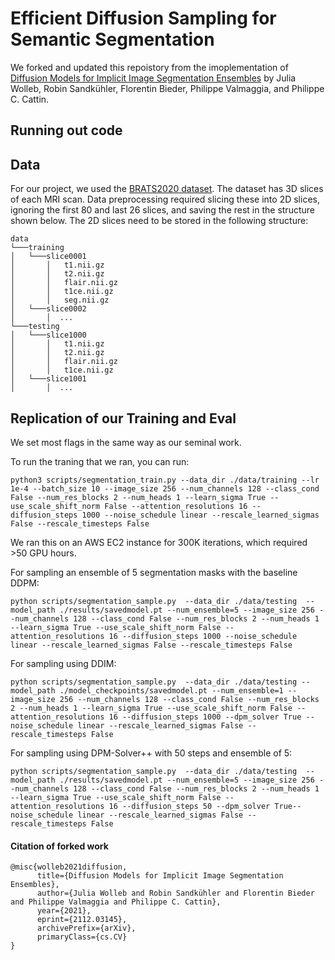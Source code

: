 # Efficient Diffusion Sampling for Semantic Segmentation

We forked and updated this repoistory from the imoplementation of [Diffusion Models for Implicit Image Segmentation Ensembles](https://arxiv.org/abs/2112.03145) by Julia Wolleb, Robin Sandkühler, Florentin Bieder, Philippe Valmaggia, and Philippe C. Cattin.

## Running out code

## Data

For our project, we used the [BRATS2020 dataset](https://www.med.upenn.edu/cbica/brats2020/data.html). The dataset has 3D slices of each MRI scan. Data preprocessing required slicing these into 2D slices, ignoring the first 80 and last 26 slices, and saving the rest in the structure shown below. 
The 2D slices need to be stored in the following structure:

```
data
└───training
│   └───slice0001
│       │   t1.nii.gz
│       │   t2.nii.gz
│       │   flair.nii.gz
│       │   t1ce.nii.gz
│       │   seg.nii.gz
│   └───slice0002
│       │  ...
└───testing
│   └───slice1000
│       │   t1.nii.gz
│       │   t2.nii.gz
│       │   flair.nii.gz
│       │   t1ce.nii.gz
│   └───slice1001
│       │  ...

```

## Replication of our Training and Eval

We set most flags in the same way as our seminal work. 

To run the traning that we ran, you can run: 

```
python3 scripts/segmentation_train.py --data_dir ./data/training --lr 1e-4 --batch_size 10 --image_size 256 --num_channels 128 --class_cond False --num_res_blocks 2 --num_heads 1 --learn_sigma True --use_scale_shift_norm False --attention_resolutions 16 --diffusion_steps 1000 --noise_schedule linear --rescale_learned_sigmas False --rescale_timesteps False
```

We ran this on an AWS EC2 instance for 300K iterations, which required >50 GPU hours. 

For sampling an ensemble of 5 segmentation masks with the baseline DDPM:
```
python scripts/segmentation_sample.py  --data_dir ./data/testing  --model_path ./results/savedmodel.pt --num_ensemble=5 --image_size 256 --num_channels 128 --class_cond False --num_res_blocks 2 --num_heads 1 --learn_sigma True --use_scale_shift_norm False --attention_resolutions 16 --diffusion_steps 1000 --noise_schedule linear --rescale_learned_sigmas False --rescale_timesteps False
```

For sampling using DDIM: 
```
python scripts/segmentation_sample.py  --data_dir ./data/testing --model_path ./model_checkpoints/savedmodel.pt --num_ensemble=1 --image_size 256 --num_channels 128 --class_cond False --num_res_blocks 2 --num_heads 1 --learn_sigma True --use_scale_shift_norm False --attention_resolutions 16 --diffusion_steps 1000 --dpm_solver True --noise_schedule linear --rescale_learned_sigmas False --rescale_timesteps False
```

For sampling using DPM-Solver++ with 50 steps and ensemble of 5: 
```
python scripts/segmentation_sample.py  --data_dir ./data/testing  --model_path ./results/savedmodel.pt --num_ensemble=5 --image_size 256 --num_channels 128 --class_cond False --num_res_blocks 2 --num_heads 1 --learn_sigma True --use_scale_shift_norm False --attention_resolutions 16 --diffusion_steps 50 --dpm_solver True--noise_schedule linear --rescale_learned_sigmas False --rescale_timesteps False
```

#### Citation of forked work

```
@misc{wolleb2021diffusion,
      title={Diffusion Models for Implicit Image Segmentation Ensembles}, 
      author={Julia Wolleb and Robin Sandkühler and Florentin Bieder and Philippe Valmaggia and Philippe C. Cattin},
      year={2021},
      eprint={2112.03145},
      archivePrefix={arXiv},
      primaryClass={cs.CV}
}
```
